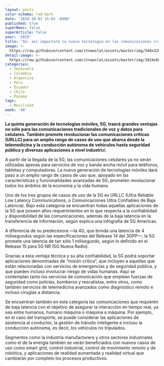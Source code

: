 ```yaml
---
layout: posts
color-schema: red-dark
date: '2019-10-03 15:03 -0400'
published: true
superNews: false
superArticle: false
year: '2019'
title: '5G: así impactará la nueva tecnología en las comunicaciones críticas'
image: >-
  https://raw.githubusercontent.com/itnewslat/assets/master/img/540x320/Ciudad-5G-p.jpg
detail-image: >-
  https://raw.githubusercontent.com/itnewslat/assets/master/img/1024x680/Ciudad-5G-g.jpg
categories:
  - Venezuela
  - Colombia
  - Argentina
  - Perú
  - Ecuador
  - Chile
  - Panama
tags:
  - Movilidad
week: '40'
---
```

**La quinta generación de tecnologías móviles, 5G, traerá grandes ventajas no sólo para las comunicaciones tradicionales de voz y datos para celulares. También promete revolucionar las comunicaciones críticas (URLLC) para un amplio rango de casos de uso que abarca desde la telemedicina y la conducción autónoma de vehículos hasta seguridad pública y diversas aplicaciones a nivel industri**al. 

A partir de la llegada de la 5G, las comunicaciones celulares ya no serán utilizadas apenas para servicios de voz y banda ancha móvil para teléfonos, tabletas y computadoras. La nueva generación de tecnologías móviles dará paso a un amplio rango de casos de uso que, apoyado en las características y funcionalidades avanzadas de 5G, prometen revolucionar todos los ámbitos de la economía y la vida humana.

Uno de los tres grupos de casos de uso de la 5G es URLLC (Ultra Reliable Low Latency Communications, o Comunicaciones Ultra Confiables de Baja Latencia). Bajo esta categoría se encuentran todas aquellas aplicaciones de la 5G que poseen altos requerimientos en lo que respecta a la confiabilidad y disponibilidad de las comunicaciones, además de la baja latencia en la transferencia de información, según explica una infografía de 5G Americas.

A diferencia de su predecesora —la 4G, que brinda una latencia de 4 milisegundos según las especificaciones del Release 14 del 3GPP—, la 5G promete una latencia de tan sólo 1 milisegundo, según lo definido en el Release 15 para 5G NR (5G Nueva Radio).

Gracias a esta ventaja técnica y su alta confiabilidad, la 5G podrá soportar aplicaciones denominadas de “misión crítica”, que incluyen a aquellas que están relacionadas con servicios de emergencias y de seguridad pública, y que pueden incluso involucrar riesgo de vidas humanas. Aquí se contemplan tanto los servicios de comunicación que emplean fuerzas de seguridad como policías, bomberos y rescatistas, entre otros, como también servicios de telemedicina avanzados como diagnóstico remoto e incluso cirugías a distancia.

Se encuentran también en esta categoría las comunicaciones que requieren de baja latencia con el objetivo de asegurar la interacción en tiempo real, ya sea entre humanos, humano máquina o máquina a máquina. Por ejemplo, en el caso del transporte, se puede considerar las aplicaciones de asistencia al conductor, la gestión de tránsito inteligente e incluso la conducción autónoma, es decir, los vehículos no tripulados.

Segmentos como la industria manufacturera y otros sectores industriales como el de la energía también se verán beneficiados con nuevos casos de uso como smart grid, control industrial, control de movimiento remoto y de robótica, y aplicaciones de realidad aumentada y realidad virtual que cambiarán por completo los procesos productivos. 